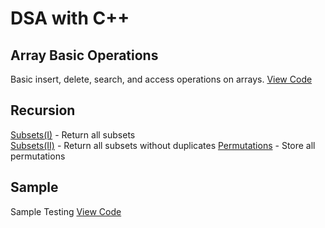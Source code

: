 # DSA with C++

## Array Basic Operations
Basic insert, delete, search, and access operations on arrays. [View Code](./arraybasicop.cpp)

## Recursion
[Subsets(I)](./subsets(I).cpp) - Return all subsets </br>
[Subsets(II)](./subsets(II).cpp) - Return all subsets without duplicates
[Permutations](./permutation.cpp) - Store all permutations

## Sample
Sample Testing [View Code](./sample.cpp)

